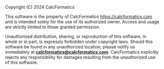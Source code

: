 Copyright (C) 2024 CalcFormatics

This software is the property of CalcFormatics https://calcformatics.com and is intended solely for the use of its authorized owner. Access and usage are strictly limited to those granted permission.

Unauthorized distribution, sharing, or reproduction of this software, in whole or in part, is expressly forbidden under copyright laws. 
Should this software be found in any unauthorized location, please notify us immediately at **calcformatics@calcformatics.com**. 
CalcFormatics explicitly rejects any responsibility for damages resulting from the unauthorized use of this software.


